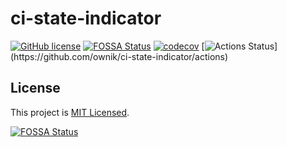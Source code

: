 # ci-state-indicator

[![GitHub license](https://img.shields.io/badge/license-MIT-purple.svg)](LICENSE)
[![FOSSA Status](https://app.fossa.com/api/projects/git%2Bgithub.com%2Fownik%2Fci-state-indicator.svg?type=shield)](https://app.fossa.com/projects/git%2Bgithub.com%2Fownik%2Fci-state-indicator?ref=badge_shield)
[![codecov](https://codecov.io/gh/ownik/ci-state-indicator/branch/master/graph/badge.svg)](https://codecov.io/gh/ownik/ci-state-indicator)
[![Actions Status](https://github.com/ownik/ci-state-indicator/workflows/Node%20CI/badge.svg?)](https://github.com/ownik/ci-state-indicator/actions)

## License

This project is [MIT Licensed](LICENSE).

[![FOSSA Status](https://app.fossa.com/api/projects/git%2Bgithub.com%2Fownik%2Fci-state-indicator.svg?type=large)](https://app.fossa.com/projects/git%2Bgithub.com%2Fownik%2Fci-state-indicator?ref=badge_large)
